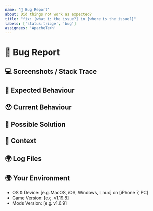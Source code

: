 ```yaml
---
name: '🐛 Bug Report'
about: Did things not work as expected?
title: "fix: [what is the issue?] in [where is the issue?]"
labels: ['status:triage', 'bug']
assignees: 'ApacheTech'
---
```


<!---
Thanks for filing an issue 😄 ! Before you submit, please read the following:

Search open/closed issues before submitting. Someone may have reported the same issue before.
-->

# 🐛 Bug Report

<!--- Provide a general summary of the issue here -->

## 💻 Screenshots / Stack Trace

<!-- Please provide steps to reproduce the issue and/or screenshots of the issue, or stack trace results. -->

## 🤔 Expected Behaviour

<!--- Tell us what should happen -->

## 😯 Current Behaviour

<!--- Tell us what happens instead of the expected behaviour -->
<!--- If you are seeing an error, please include the full error message and stack trace -->
<!--- If applicable, provide screenshots -->

## 💁 Possible Solution

<!--- Not obligatory, but suggest a fix/reason for the bug -->
<!--- Please let us know if you'd be willing to contribute the fix; we'd be happy to work with you -->

## 🔦 Context

<!--- How has this issue affected you? What are you trying to accomplish? -->
<!--- Providing context helps us come up with a solution that is most useful in the real world -->

## 🌍 Log Files

<!--- Drag and drop your log files here. %VINTAGE_STORY_DATA%\Logs -->

<!--- The best way to do this is to launch the game, log into your world, make it crash, and then zip
      your entire Logs folder, and drag it into this report. This will allow us to sift through the
      logs, and see exactly what was happening at the time of the crash. -->

## 🌍 Your Environment

<!--- Include as many relevant details as possible about the environment you experienced the bug in -->

* OS & Device: [e.g. MacOS, iOS, Windows, Linux] on [iPhone 7, PC]
* Game Version: [e.g. v1.19.8]
* Mods Version: [e.g. v1.6.9]
